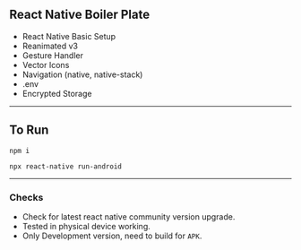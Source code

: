 ## React Native Boiler Plate
- React Native Basic Setup
- Reanimated v3
- Gesture Handler
- Vector Icons
- Navigation (native, native-stack)
- .env
- Encrypted Storage
---
## To Run
```
npm i
```
```
npx react-native run-android
```

---
### Checks
- Check for latest react native community version upgrade.
- Tested in physical device working.
- Only Development version, need to build for `APK`.
